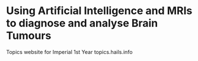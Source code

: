 # Using Artificial Intelligence and MRIs to diagnose and analyse Brain Tumours

Topics website for Imperial 1st Year topics.hails.info
